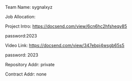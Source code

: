 Team Name: sygnalxyz

Job Allocation: 

Project Intro: https://docsend.com/view/6cn6hc2hfsheqy85

password:2023

Video Link: https://docsend.com/view/347ebpj4wsgb65s5

password: 2023

Repository Addr: private

Contract Addr: none

